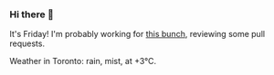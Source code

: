 ### Hi there :wave:

It's Friday! I'm probably working for [this bunch](https://github.com/kohofinancial), reviewing some pull requests.

Weather in Toronto: rain, mist, at +3°C.
